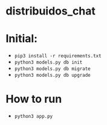 # distribuidos_chat

Initial:
===========
* `pip3 install -r requirements.txt`
* `python3 models.py db init`
* `python3 models.py db migrate`
* `python3 models.py db upgrade`

How to run
==============
* `python3 app.py`



